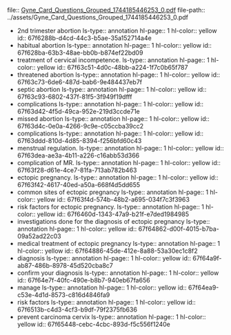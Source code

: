 file:: [Gyne_Card_Questions_Grouped_1744185446253_0.pdf](../assets/Gyne_Card_Questions_Grouped_1744185446253_0.pdf)
file-path:: ../assets/Gyne_Card_Questions_Grouped_1744185446253_0.pdf

- 2nd trimester abortion
  ls-type:: annotation
  hl-page:: 1
  hl-color:: yellow
  id:: 67f6288b-d4cd-44c3-b5ae-35a152714a4e
- habitual abortion
  ls-type:: annotation
  hl-page:: 1
  hl-color:: yellow
  id:: 67f628ba-63b3-48ae-bb0b-b874ef22bd09
- treatment of cervical incompetence.
  ls-type:: annotation
  hl-page:: 1
  hl-color:: yellow
  id:: 67f63c51-4d0c-48bb-a224-1f7c0b65f787
- threatened abortion
  ls-type:: annotation
  hl-page:: 1
  hl-color:: yellow
  id:: 67f63c73-6de6-487d-bab6-9e484437eb7f
- septic abortion
  ls-type:: annotation
  hl-page:: 1
  hl-color:: yellow
  id:: 67f63c93-6802-437f-81f5-3f949f19dfff
- complications
  ls-type:: annotation
  hl-page:: 1
  hl-color:: yellow
  id:: 67f63d42-4f5d-49ca-952e-219d3ccde71e
- missed abortion
  ls-type:: annotation
  hl-page:: 1
  hl-color:: yellow
  id:: 67f63d4c-0e0a-4266-9c9e-c05ccba39cc2
- complications
  ls-type:: annotation
  hl-page:: 1
  hl-color:: yellow
  id:: 67f63ddd-810d-4d85-8394-f256bfd60c43
- menstrual regulation.
  ls-type:: annotation
  hl-page:: 1
  hl-color:: yellow
  id:: 67f63dea-ae3a-4b11-a226-c16abb53d366
- complication of MR.
  ls-type:: annotation
  hl-page:: 1
  hl-color:: yellow
  id:: 67f63f28-d61e-4ce7-81fa-713ab782b463
- ectopic pregnancy.
  ls-type:: annotation
  hl-page:: 1
  hl-color:: yellow
  id:: 67f63f42-4617-40ed-a50a-668f4d5dd655
- common sites of ectopic pregnancy
  ls-type:: annotation
  hl-page:: 1
  hl-color:: yellow
  id:: 67f63f4d-574b-48b2-a695-034f7c3f3963
- risk factors for ectopic pregnancy.
  ls-type:: annotation
  hl-page:: 1
  hl-color:: yellow
  id:: 67f6460d-1343-47a9-b21f-e7ded1984985
- investigations done for the diagnosis of ectopic pregnancy
  ls-type:: annotation
  hl-page:: 1
  hl-color:: yellow
  id:: 67f64862-d00f-4015-b7ba-09a52ad22c03
- medical treatment of ectopic pregnancy
  ls-type:: annotation
  hl-page:: 1
  hl-color:: yellow
  id:: 67f64886-45de-412e-8a88-53a30ec1c8f2
- diagnosis
  ls-type:: annotation
  hl-page:: 1
  hl-color:: yellow
  id:: 67f64a9f-ab87-486b-8978-45d520cba8c7
- confirm your diagnosis
  ls-type:: annotation
  hl-page:: 1
  hl-color:: yellow
  id:: 67f64e7f-40fc-490e-b8b7-940eb67fa656
- manage
  ls-type:: annotation
  hl-page:: 1
  hl-color:: yellow
  id:: 67f64ea9-c53e-4d1d-8573-c816d4846fa9
- risk factors
  ls-type:: annotation
  hl-page:: 1
  hl-color:: yellow
  id:: 67f6513b-c4d3-4cf3-b9df-79f2375fb636
- prevent carcinoma cervix
  ls-type:: annotation
  hl-page:: 1
  hl-color:: yellow
  id:: 67f65448-cebc-4cbc-893d-f5c556f1240e